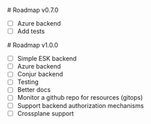 # Roadmap v0.7.0

- [ ] Azure backend
- [ ] Add tests

# Roadmap v1.0.0

- [ ] Simple ESK backend
- [ ] Azure backend
- [ ] Conjur backend
- [ ] Testing
- [ ] Better docs
- [ ] Monitor a github repo for resources (gitops)
- [ ] Support backend authorization mechanisms
- [ ] Crossplane support